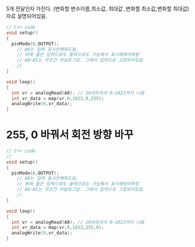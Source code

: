 5개 전달인자 가진다.
(변화할 변수이름,최소값, 최대값 ,변화할 최소값,변화할 최대값) 자료 설명되어있음.

```cpp
// C++ code
void setup()
{
  pinMode(6,OUTPUT);
    // A0는 입력 표시안해줘도됨. 
    // 위에 줄은 입력으로도 출력으로도 가능해서 표시해줘야하함
    // A0~A5는 무조건 아날로그임. 그래서 입력으로 고정되어있음.
    //  
}

void loop()
{
  int vr = analogRead(A0); // 10비트라서 0~1023까지 나옴
  int vr_data = map(vr,0,1023,0,255);
  analogWrite(6,vr_data);
}
```

# 255, 0 바꿔서 회전 방향 바꾸
```cpp
// C++ code
// 
void setup()
{
  pinMode(6,OUTPUT);
    // A0는 입력 표시안해줘도됨. 
    // 위에 줄은 입력으로도 출력으로도 가능해서 표시해줘야하함
    // A0~A5는 무조건 아날로그임. 그래서 입력으로 고정되어있음.
    //  
}

void loop()
{
  int vr = analogRead(A0); // 10비트라서 0~1023까지 나옴
  int vr_data = map(vr,0,1023,255,0);
  analogWrite(6,vr_data);
}
```